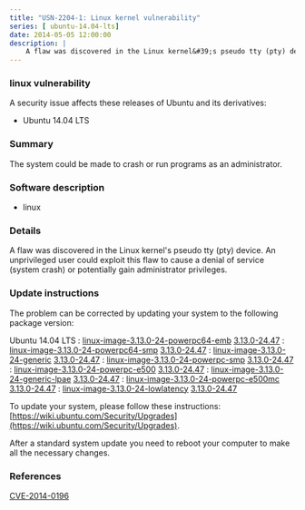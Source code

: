 ```yaml
---
title: "USN-2204-1: Linux kernel vulnerability"
series: [ ubuntu-14.04-lts]
date: 2014-05-05 12:00:00
description: |
    A flaw was discovered in the Linux kernel&#39;s pseudo tty (pty) device. An unprivileged user could exploit this flaw to cause a denial of service (system crash) or potentially gain administrator privileges. 
--- 
```

 
### linux vulnerability

A security issue affects these releases of Ubuntu and its derivatives:

* Ubuntu 14.04 LTS

### Summary

The system could be made to crash or run programs as an administrator. 

### Software description

* linux 

### Details

A flaw was discovered in the Linux kernel&#39;s pseudo tty (pty) device. An unprivileged user could exploit this flaw to cause a denial of service (system crash) or potentially gain administrator privileges. 

### Update instructions

The problem can be corrected by updating your system to the following package version:

Ubuntu 14.04 LTS
 : [linux-image-3.13.0-24-powerpc64-emb](https://launchpad.net/ubuntu/+source/linux) <span> [3.13.0-24.47](https://launchpad.net/ubuntu/+source/linux/3.13.0-24.47) </span> 
 : [linux-image-3.13.0-24-powerpc64-smp](https://launchpad.net/ubuntu/+source/linux) <span> [3.13.0-24.47](https://launchpad.net/ubuntu/+source/linux/3.13.0-24.47) </span> 
 : [linux-image-3.13.0-24-generic](https://launchpad.net/ubuntu/+source/linux) <span> [3.13.0-24.47](https://launchpad.net/ubuntu/+source/linux/3.13.0-24.47) </span> 
 : [linux-image-3.13.0-24-powerpc-smp](https://launchpad.net/ubuntu/+source/linux) <span> [3.13.0-24.47](https://launchpad.net/ubuntu/+source/linux/3.13.0-24.47) </span> 
 : [linux-image-3.13.0-24-powerpc-e500](https://launchpad.net/ubuntu/+source/linux) <span> [3.13.0-24.47](https://launchpad.net/ubuntu/+source/linux/3.13.0-24.47) </span> 
 : [linux-image-3.13.0-24-generic-lpae](https://launchpad.net/ubuntu/+source/linux) <span> [3.13.0-24.47](https://launchpad.net/ubuntu/+source/linux/3.13.0-24.47) </span> 
 : [linux-image-3.13.0-24-powerpc-e500mc](https://launchpad.net/ubuntu/+source/linux) <span> [3.13.0-24.47](https://launchpad.net/ubuntu/+source/linux/3.13.0-24.47) </span> 
 : [linux-image-3.13.0-24-lowlatency](https://launchpad.net/ubuntu/+source/linux) <span> [3.13.0-24.47](https://launchpad.net/ubuntu/+source/linux/3.13.0-24.47) </span> 

To update your system, please follow these instructions: [https://wiki.ubuntu.com/Security/Upgrades](https://wiki.ubuntu.com/Security/Upgrades).

After a standard system update you need to reboot your computer to make all the necessary changes. 

### References

 [CVE-2014-0196](http://people.ubuntu.com/~ubuntu-security/cve/CVE-2014-0196)
 
